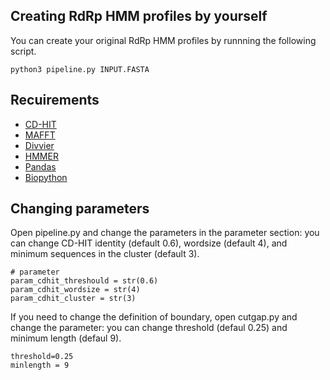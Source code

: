 ## Creating RdRp HMM profiles by yourself

You can create your original RdRp HMM profiles by runnning the following script.

`python3 pipeline.py INPUT.FASTA`

## Recuirements
- [CD-HIT](http://weizhong-lab.ucsd.edu/cd-hit/)
- [MAFFT](https://mafft.cbrc.jp/alignment/software/)
- [Divvier](https://github.com/simonwhelan/Divvier)
- [HMMER](http://hmmer.org)
- [Pandas](https://pandas.pydata.org)
- [Biopython](https://biopython.org)

## Changing parameters

Open pipeline.py and change the parameters in the parameter section: you can change CD-HIT identity (default 0.6), wordsize (default 4), and minimum sequences in the cluster (default 3).

```
# parameter
param_cdhit_threshould = str(0.6)
param_cdhit_wordsize = str(4)
param_cdhit_cluster = str(3)
```

If you need to change the definition of boundary, open cutgap.py and change the parameter: you can change threshold (defaul 0.25) and minimum length (defaul 9).

```
threshold=0.25
minlength = 9
```
